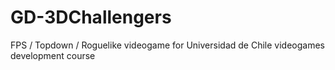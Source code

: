 # GD-3DChallengers
 FPS / Topdown / Roguelike videogame for Universidad de Chile videogames development course
